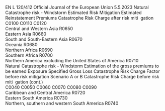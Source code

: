 EN  L 120/412 Official Journal of the European Union 5.5.2023
 Natural Catastrophe risk - Windstorm  Estimated Risk 
Mitigation  Estimated 
Reinstatement 
Premiums  Catastrophe 
Risk Charge 
after risk miti ­
gation  
C0100  C0110  C0120  
Central and Western Asia  R0650  
Eastern Asia  R0660  
South and South-Eastern Asia  R0670  
Oceania  R0680  
Northern Africa  R0690  
Southern Africa  R0700  
Northern America excluding the United States of 
America  R0710  
Natural Catastrophe risk - Windstorm  Estimation of 
the gross 
premiums to be 
earned  Exposure  Specified Gross 
Loss  Catastrophe 
Risk Charge 
Factor before 
risk mitigation  Scenario A or B  Catastrophe 
Risk Charge 
before risk miti ­
gation  (cont.)  
C0040  C0050  C0060  C0070  C0080  C0090  
Caribbean and Central America  R0720  
Eastern South America  R0730  
Northern, southern and western South America  R0740